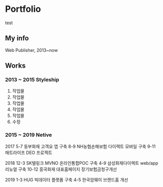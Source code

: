 # Portfolio
test

## My info
Web Publisher, 2013~now

## Works
### 2013 ~ 2015 Styleship
1. 작업물 
2. 작업물
3. 작업물
4. 작업물
5. 작업물
6. 수정

### 2015 ~ 2019 Netive
2017
5-7 동부화재 고객요 앱 구축 
8-9 NH농협손해보험 다이렉트 모바일 구축
9-11 매트라이프 DEO 프로젝트

2018
12-3 SK텔링크 MVNO 온라인통합POC 구축 
4-9 삼성화재다이렉트 web/app 리뉴얼 구축
10-12 흥국화재 대표홈페이지 장기보험금청구개선

2019 
1-3 HUG 빅데이터 플랫폼 구축
4-5 한국암웨이 브랜드홈 개선
